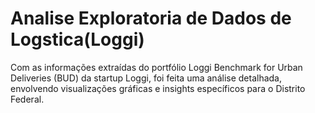 # Analise Exploratoria de Dados de Logstica(Loggi)
Com as informações extraídas do portfólio Loggi Benchmark for Urban Deliveries (BUD) da startup Loggi, foi feita uma análise detalhada, envolvendo visualizações gráficas e insights específicos para o Distrito Federal.
